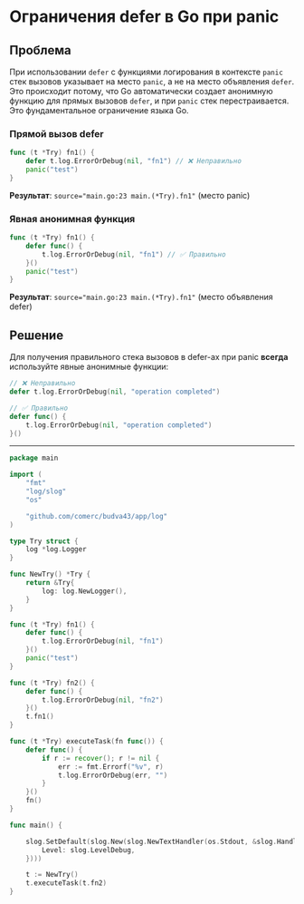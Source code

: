 # Ограничения defer в Go при panic

## Проблема

При использовании `defer` с функциями логирования в контексте `panic` стек вызовов указывает на место `panic`, а не на место объявления `defer`. Это происходит потому, что Go автоматически создает анонимную функцию для прямых вызовов `defer`, и при `panic` стек перестраивается. Это фундаментальное ограничение языка Go.

### Прямой вызов defer

```go
func (t *Try) fn1() {
    defer t.log.ErrorOrDebug(nil, "fn1") // ❌ Неправильно
    panic("test")
}
```

**Результат**: `source="main.go:23 main.(*Try).fn1"` (место panic)

### Явная анонимная функция

```go
func (t *Try) fn1() {
    defer func() {
        t.log.ErrorOrDebug(nil, "fn1") // ✅ Правильно
    }()
    panic("test")
}
```

**Результат**: `source="main.go:23 main.(*Try).fn1"` (место объявления defer)

## Решение

Для получения правильного стека вызовов в defer-ах при panic **всегда** используйте явные анонимные функции:

```go
// ❌ Неправильно
defer t.log.ErrorOrDebug(nil, "operation completed")

// ✅ Правильно
defer func() {
    t.log.ErrorOrDebug(nil, "operation completed")
}()
```

---

```go
package main

import (
	"fmt"
	"log/slog"
	"os"

	"github.com/comerc/budva43/app/log"
)

type Try struct {
	log *log.Logger
}

func NewTry() *Try {
	return &Try{
		log: log.NewLogger(),
	}
}

func (t *Try) fn1() {
	defer func() {
		t.log.ErrorOrDebug(nil, "fn1")
	}()
	panic("test")
}

func (t *Try) fn2() {
	defer func() {
		t.log.ErrorOrDebug(nil, "fn2")
	}()
	t.fn1()
}

func (t *Try) executeTask(fn func()) {
	defer func() {
		if r := recover(); r != nil {
			err := fmt.Errorf("%v", r)
			t.log.ErrorOrDebug(err, "")
		}
	}()
	fn()
}

func main() {

	slog.SetDefault(slog.New(slog.NewTextHandler(os.Stdout, &slog.HandlerOptions{
		Level: slog.LevelDebug,
	})))

	t := NewTry()
	t.executeTask(t.fn2)
}
```